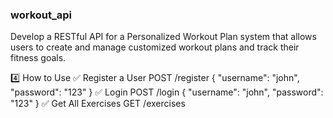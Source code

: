 ### workout_api
Develop a RESTful API for a Personalized Workout Plan system that allows users to create and manage customized workout plans and track their fitness goals.


4️⃣ How to Use
✅ Register a User
  POST /register
  {
    "username": "john",
    "password": "123"
  }
✅ Login
  POST /login
  {
    "username": "john",
    "password": "123"
  }
✅ Get All Exercises
GET /exercises
